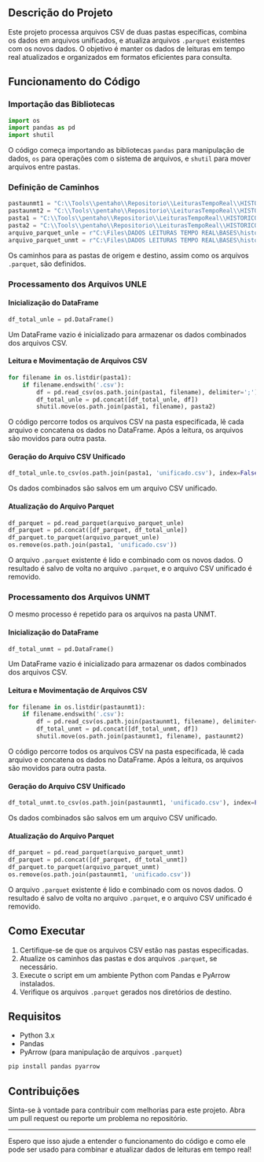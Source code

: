 ## Descrição do Projeto

Este projeto processa arquivos CSV de duas pastas específicas, combina os dados em arquivos unificados, e atualiza arquivos `.parquet` existentes com os novos dados. O objetivo é manter os dados de leituras em tempo real atualizados e organizados em formatos eficientes para consulta.

## Funcionamento do Código

### Importação das Bibliotecas

```python
import os
import pandas as pd
import shutil
```

O código começa importando as bibliotecas `pandas` para manipulação de dados, `os` para operações com o sistema de arquivos, e `shutil` para mover arquivos entre pastas.

### Definição de Caminhos

```python
pastaunmt1 = "C:\\Tools\\pentaho\\Repositorio\\LeiturasTempoReal\\HISTORICO CONSORCIO\\LEITURAS\\UNMT"
pastaunmt2 = "C:\\Tools\\pentaho\\Repositorio\\LeiturasTempoReal\\HISTORICO CONSORCIO\\LEITURAS\\UNMT\\Gerados"
pasta1 = "C:\\Tools\\pentaho\\Repositorio\\LeiturasTempoReal\\HISTORICO CONSORCIO\\LEITURAS\\UNLE"
pasta2 = "C:\\Tools\\pentaho\\Repositorio\\LeiturasTempoReal\\HISTORICO CONSORCIO\\LEITURAS\\UNLE\\Gerados"
arquivo_parquet_unle = r"C:\Files\DADOS LEITURAS TEMPO REAL\BASES\historico_UNLE.parquet"
arquivo_parquet_unmt = r"C:\Files\DADOS LEITURAS TEMPO REAL\BASES\historico_UNMT.parquet"
```

Os caminhos para as pastas de origem e destino, assim como os arquivos `.parquet`, são definidos.

### Processamento dos Arquivos UNLE

#### Inicialização do DataFrame

```python
df_total_unle = pd.DataFrame()
```

Um DataFrame vazio é inicializado para armazenar os dados combinados dos arquivos CSV.

#### Leitura e Movimentação de Arquivos CSV

```python
for filename in os.listdir(pasta1):
    if filename.endswith('.csv'):
        df = pd.read_csv(os.path.join(pasta1, filename), delimiter=';')
        df_total_unle = pd.concat([df_total_unle, df])
        shutil.move(os.path.join(pasta1, filename), pasta2)
```

O código percorre todos os arquivos CSV na pasta especificada, lê cada arquivo e concatena os dados no DataFrame. Após a leitura, os arquivos são movidos para outra pasta.

#### Geração do Arquivo CSV Unificado

```python
df_total_unle.to_csv(os.path.join(pasta1, 'unificado.csv'), index=False, sep=';')
```

Os dados combinados são salvos em um arquivo CSV unificado.

#### Atualização do Arquivo Parquet

```python
df_parquet = pd.read_parquet(arquivo_parquet_unle)
df_parquet = pd.concat([df_parquet, df_total_unle])
df_parquet.to_parquet(arquivo_parquet_unle)
os.remove(os.path.join(pasta1, 'unificado.csv'))
```

O arquivo `.parquet` existente é lido e combinado com os novos dados. O resultado é salvo de volta no arquivo `.parquet`, e o arquivo CSV unificado é removido.

### Processamento dos Arquivos UNMT

O mesmo processo é repetido para os arquivos na pasta UNMT.

#### Inicialização do DataFrame

```python
df_total_unmt = pd.DataFrame()
```

Um DataFrame vazio é inicializado para armazenar os dados combinados dos arquivos CSV.

#### Leitura e Movimentação de Arquivos CSV

```python
for filename in os.listdir(pastaunmt1):
    if filename.endswith('.csv'):
        df = pd.read_csv(os.path.join(pastaunmt1, filename), delimiter=';')
        df_total_unmt = pd.concat([df_total_unmt, df])
        shutil.move(os.path.join(pastaunmt1, filename), pastaunmt2)
```

O código percorre todos os arquivos CSV na pasta especificada, lê cada arquivo e concatena os dados no DataFrame. Após a leitura, os arquivos são movidos para outra pasta.

#### Geração do Arquivo CSV Unificado

```python
df_total_unmt.to_csv(os.path.join(pastaunmt1, 'unificado.csv'), index=False, sep=';')
```

Os dados combinados são salvos em um arquivo CSV unificado.

#### Atualização do Arquivo Parquet

```python
df_parquet = pd.read_parquet(arquivo_parquet_unmt)
df_parquet = pd.concat([df_parquet, df_total_unmt])
df_parquet.to_parquet(arquivo_parquet_unmt)
os.remove(os.path.join(pastaunmt1, 'unificado.csv'))
```

O arquivo `.parquet` existente é lido e combinado com os novos dados. O resultado é salvo de volta no arquivo `.parquet`, e o arquivo CSV unificado é removido.

## Como Executar

1. Certifique-se de que os arquivos CSV estão nas pastas especificadas.
2. Atualize os caminhos das pastas e dos arquivos `.parquet`, se necessário.
3. Execute o script em um ambiente Python com Pandas e PyArrow instalados.
4. Verifique os arquivos `.parquet` gerados nos diretórios de destino.

## Requisitos

- Python 3.x
- Pandas
- PyArrow (para manipulação de arquivos `.parquet`)

```sh
pip install pandas pyarrow
```

## Contribuições

Sinta-se à vontade para contribuir com melhorias para este projeto. Abra um pull request ou reporte um problema no repositório.

---

Espero que isso ajude a entender o funcionamento do código e como ele pode ser usado para combinar e atualizar dados de leituras em tempo real!